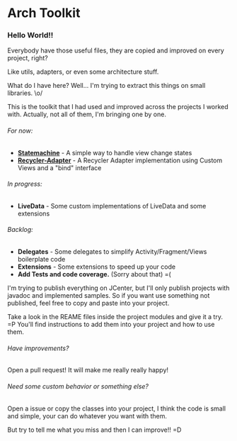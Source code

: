 # Arch Toolkit

### Hello World!!
Everybody have those useful files, they are copied and improved on every project, right?

Like utils, adapters, or even some architecture stuff.

What do I have here? Well... I'm trying to extract this things on small libraries. \o/

This is the toolkit that I had used and improved across the projects I worked with. Actually, not all of them, I'm bringing one by one.

###### For now:

- **[Statemachine](toolkit/statemachine)** - A simple way to handle view change states
- **[Recycler-Adapter](toolkit/recycler-adapter)** - A Recycler Adapter implementation using Custom Views and a "bind" interface

###### In progress:

- **LiveData** - Some custom implementations of LiveData and some extensions

###### Backlog:

- **Delegates** - Some delegates to simplify Activity/Fragment/Views boilerplate code
- **Extensions** - Some extensions to speed up your code
- **Add Tests and code coverage.** (Sorry about that) =(

I'm trying to publish everything on JCenter, but I'll only publish projects with javadoc and implemented samples. So if you want use something not published, feel free to copy and paste into your project.

Take a look in the REAME files inside the project modules and give it a try. =P
You'll find instructions to add them into your project and how to use them.

###### Have improvements?
Open a pull request! It will make me really really happy!

###### Need some custom behavior or something else?
Open a issue or copy the classes into your project, I think the code is small and simple, your can do whatever you want with them.

But try to tell me what you miss and then I can improve!! =D